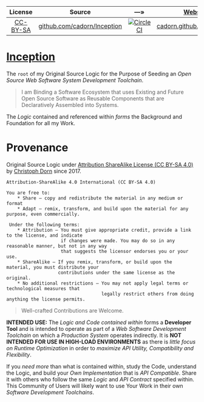 

| License | Source | &#8212;&raquo; | [Website](https://github.com/cadorn/Inception/tree/master/Prototypes/02-Inception/main.sh) | [npm](https://github.com/npm/npm) |
| :---: | :---: | :---: | :---: | :---: |
| [CC-BY-SA](https://creativecommons.org/licenses/by-sa/4.0/) | [github.com/cadorn/Inception](https://github.com/cadorn/Inception) | [![CircleCI](https://circleci.com/gh/cadorn/Inception.svg?style=svg)](https://circleci.com/gh/cadorn/Inception) | [cadorn.github.io/Inception/](https://cadorn.github.io/Inception/) | `[cadorn.inception](https://www.npmjs.com/package/cadorn.inception)`


[Inception](https://cadorn.github.io/Inception/)
===

The `root` of my Original Source Logic for the Purpose of Seeding an *Open Source Web Software System Development Toolchain*.

> I am Binding a Software Ecosystem that uses Existing and Future Open Source Software as Reusable Components that are Declaratively Assembled into Systems.

The *Logic* contained and referenced within *forms* the Background and Foundation for all my Work.

Provenance
==========

Original Source Logic under [Attribution ShareAlike License (CC BY-SA 4.0)](https://creativecommons.org/licenses/by-sa/4.0/) by [Christoph Dorn](http://christophdorn.com) since 2017.

```
Attribution-ShareAlike 4.0 International (CC BY-SA 4.0)

You are free to:
    * Share — copy and redistribute the material in any medium or format
    * Adapt — remix, transform, and build upon the material for any purpose, even commercially.
 
 Under the following terms:
    * Attribution — You must give appropriate credit, provide a link to the license, and indicate 
                    if changes were made. You may do so in any reasonable manner, but not in any way 
                    that suggests the licensor endorses you or your use.
    * ShareAlike — If you remix, transform, or build upon the material, you must distribute your 
                   contributions under the same license as the original.
    * No additional restrictions — You may not apply legal terms or technological measures that 
                                   legally restrict others from doing anything the license permits.
```

> Well-crafted Contributions are Welcome.

**INTENDED USE:** The *Logic and Code contained within* forms a **Developer Tool** and is intended to operate as part of a *Web Software Development Toolchain* on which a *Production System* operates indirectly. It is **NOT INTENDED FOR USE IN HIGH-LOAD ENVIRONMENTS** as there is *little focus on Runtime Optimization* in order to *maximize API Utility, Compatibility and Flexibility*.

If you *need more* than what is contained within, study the Code, understand the Logic, and build your *Own Implementation* that is *API Compatible*. Share it with others who follow the same *Logic* and *API Contract* specified within. This Community of Users will likely want to use Your Work in their own *Software Development Toolchains*.

